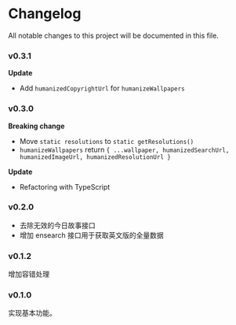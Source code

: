 
# Changelog
All notable changes to this project will be documented in this file.

### v0.3.1

**Update**
- Add `humanizedCopyrightUrl` for `humanizeWallpapers`

### v0.3.0

**Breaking change**
- Move `static resolutions` to `static getResolutions()`
- `humanizeWallpapers` return `{ ...wallpaper, humanizedSearchUrl, humanizedImageUrl, humanizedResolutionUrl }`

**Update**
- Refactoring with TypeScript

### v0.2.0
- 去除无效的今日故事接口
- 增加 ensearch 接口用于获取英文版的全量数据

### v0.1.2
增加容错处理

### v0.1.0
实现基本功能。

